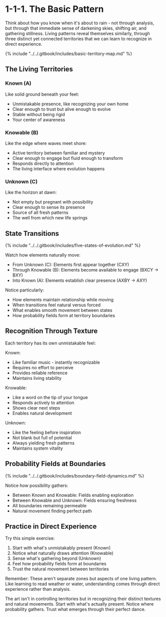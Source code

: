 # 1-1-1. The Basic Pattern

Think about how you know when it's about to rain - not through analysis, but through that immediate sense of darkening skies, shifting air, and gathering stillness. Living patterns reveal themselves similarly, through three distinct yet connected territories that we can learn to recognize in direct experience.

{% include "../../.gitbook/includes/basic-territory-map.md" %}

## The Living Territories

### Known (A)

Like solid ground beneath your feet:

* Unmistakable presence, like recognizing your own home
* Clear enough to trust but alive enough to evolve
* Stable without being rigid
* Your center of awareness

### Knowable (B)

Like the edge where waves meet shore:

* Active territory between familiar and mystery
* Clear enough to engage but fluid enough to transform
* Responds directly to attention
* The living interface where evolution happens

### Unknown (C)

Like the horizon at dawn:

* Not empty but pregnant with possibility
* Clear enough to sense its presence
* Source of all fresh patterns
* The well from which new life springs

## State Transitions

{% include "../../.gitbook/includes/five-states-of-evolution.md" %}

Watch how elements naturally move:

* From Unknown (C): Elements first appear together (CXY)
* Through Knowable (B): Elements become available to engage (BXCY → BXY)
* Into Known (A): Elements establish clear presence (AXBY → AXY)

Notice particularly:

* How elements maintain relationship while moving
* When transitions feel natural versus forced
* What enables smooth movement between states
* How probability fields form at territory boundaries

## Recognition Through Texture

Each territory has its own unmistakable feel:

Known:

* Like familiar music - instantly recognizable
* Requires no effort to perceive
* Provides reliable reference
* Maintains living stability

Knowable:

* Like a word on the tip of your tongue
* Responds actively to attention
* Shows clear next steps
* Enables natural development

Unknown:

* Like the feeling before inspiration
* Not blank but full of potential
* Always yielding fresh patterns
* Maintains system vitality

## Probability Fields at Boundaries

{% include "../../.gitbook/includes/boundary-field-dynamics.md" %}

Notice how possibility gathers:

* Between Known and Knowable: Fields enabling exploration
* Between Knowable and Unknown: Fields ensuring freshness
* All boundaries remaining permeable
* Natural movement finding perfect path

## Practice in Direct Experience

Try this simple exercise:

1. Start with what's unmistakably present (Known)
2. Notice what naturally draws attention (Knowable)
3. Sense what's gathering beyond (Unknown)
4. Feel how probability fields form at boundaries
5. Trust the natural movement between territories

Remember: These aren't separate zones but aspects of one living pattern. Like learning to read weather or water, understanding comes through direct experience rather than analysis.

The art isn't in controlling territories but in recognizing their distinct textures and natural movements. Start with what's actually present. Notice where probability gathers. Trust what emerges through their perfect dance.
